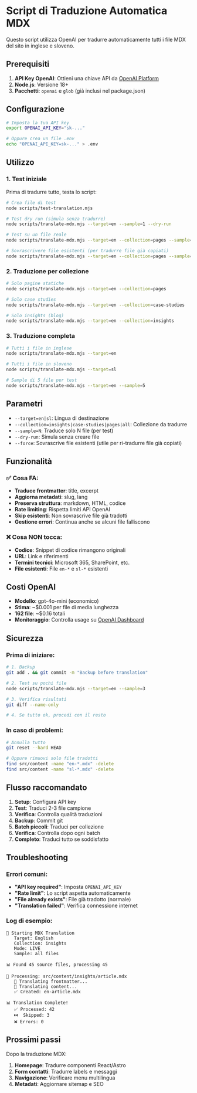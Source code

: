 # Script di Traduzione Automatica MDX

Questo script utilizza OpenAI per tradurre automaticamente tutti i file MDX del sito in inglese e sloveno.

## Prerequisiti

1. **API Key OpenAI**: Ottieni una chiave API da [OpenAI Platform](https://platform.openai.com/)
2. **Node.js**: Versione 18+ 
3. **Pacchetti**: `openai` e `glob` (già inclusi nel package.json)

## Configurazione

```bash
# Imposta la tua API key
export OPENAI_API_KEY="sk-..."

# Oppure crea un file .env
echo "OPENAI_API_KEY=sk-..." > .env
```

## Utilizzo

### 1. Test iniziale

Prima di tradurre tutto, testa lo script:

```bash
# Crea file di test
node scripts/test-translation.mjs

# Test dry run (simula senza tradurre)
node scripts/translate-mdx.mjs --target=en --sample=1 --dry-run

# Test su un file reale
node scripts/translate-mdx.mjs --target=en --collection=pages --sample=1

# Sovrascrivere file esistenti (per tradurre file già copiati)
node scripts/translate-mdx.mjs --target=en --collection=pages --sample=1 --force
```

### 2. Traduzione per collezione

```bash
# Solo pagine statiche
node scripts/translate-mdx.mjs --target=en --collection=pages

# Solo case studies
node scripts/translate-mdx.mjs --target=en --collection=case-studies

# Solo insights (blog)
node scripts/translate-mdx.mjs --target=en --collection=insights
```

### 3. Traduzione completa

```bash
# Tutti i file in inglese
node scripts/translate-mdx.mjs --target=en

# Tutti i file in sloveno  
node scripts/translate-mdx.mjs --target=sl

# Sample di 5 file per test
node scripts/translate-mdx.mjs --target=en --sample=5
```

## Parametri

- `--target=en|sl`: Lingua di destinazione
- `--collection=insights|case-studies|pages|all`: Collezione da tradurre
- `--sample=N`: Traduce solo N file (per test)
- `--dry-run`: Simula senza creare file
- `--force`: Sovrascrive file esistenti (utile per ri-tradurre file già copiati)

## Funzionalità

### ✅ Cosa FA:

- **Traduce frontmatter**: title, excerpt
- **Aggiorna metadati**: slug, lang
- **Preserva struttura**: markdown, HTML, codice
- **Rate limiting**: Rispetta limiti API OpenAI
- **Skip esistenti**: Non sovrascrive file già tradotti
- **Gestione errori**: Continua anche se alcuni file falliscono

### ❌ Cosa NON tocca:

- **Codice**: Snippet di codice rimangono originali
- **URL**: Link e riferimenti
- **Termini tecnici**: Microsoft 365, SharePoint, etc.
- **File esistenti**: File `en-*` e `sl-*` esistenti

## Costi OpenAI

- **Modello**: gpt-4o-mini (economico)
- **Stima**: ~$0.001 per file di media lunghezza
- **162 file**: ~$0.16 totali
- **Monitoraggio**: Controlla usage su [OpenAI Dashboard](https://platform.openai.com/usage)

## Sicurezza

### Prima di iniziare:

```bash
# 1. Backup
git add . && git commit -m "Backup before translation"

# 2. Test su pochi file
node scripts/translate-mdx.mjs --target=en --sample=3

# 3. Verifica risultati
git diff --name-only

# 4. Se tutto ok, procedi con il resto
```

### In caso di problemi:

```bash
# Annulla tutto
git reset --hard HEAD

# Oppure rimuovi solo file tradotti
find src/content -name "en-*.mdx" -delete
find src/content -name "sl-*.mdx" -delete
```

## Flusso raccomandato

1. **Setup**: Configura API key
2. **Test**: Traduci 2-3 file campione
3. **Verifica**: Controlla qualità traduzioni
4. **Backup**: Commit git
5. **Batch piccoli**: Traduci per collezione
6. **Verifica**: Controlla dopo ogni batch
7. **Completo**: Traduci tutto se soddisfatto

## Troubleshooting

### Errori comuni:

- **"API key required"**: Imposta `OPENAI_API_KEY`
- **"Rate limit"**: Lo script aspetta automaticamente
- **"File already exists"**: File già tradotto (normale)
- **"Translation failed"**: Verifica connessione internet

### Log di esempio:

```
🚀 Starting MDX Translation
   Target: English
   Collection: insights
   Mode: LIVE
   Sample: all files

📊 Found 45 source files, processing 45

📄 Processing: src/content/insights/article.mdx
   🔄 Translating frontmatter...
   🔄 Translating content...
   ✅ Created: en-article.mdx

📊 Translation Complete!
   ✅ Processed: 42
   ⏭️  Skipped: 3
   ❌ Errors: 0
```

## Prossimi passi

Dopo la traduzione MDX:

1. **Homepage**: Tradurre componenti React/Astro
2. **Form contatti**: Tradurre labels e messaggi
3. **Navigazione**: Verificare menu multilingua
4. **Metadati**: Aggiornare sitemap e SEO
